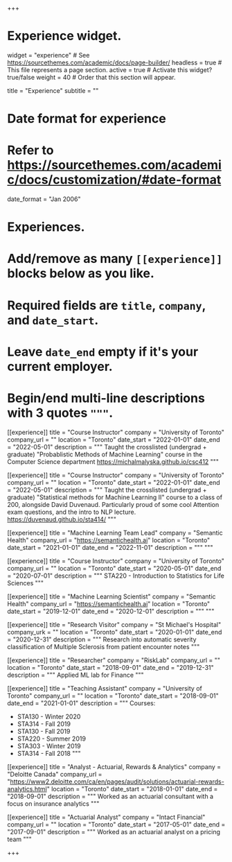 +++
# Experience widget.
widget = "experience"  # See https://sourcethemes.com/academic/docs/page-builder/
headless = true  # This file represents a page section.
active = true  # Activate this widget? true/false
weight = 40  # Order that this section will appear.

title = "Experience"
subtitle = ""

# Date format for experience
#   Refer to https://sourcethemes.com/academic/docs/customization/#date-format
date_format = "Jan 2006"

# Experiences.
#   Add/remove as many `[[experience]]` blocks below as you like.
#   Required fields are `title`, `company`, and `date_start`.
#   Leave `date_end` empty if it's your current employer.
#   Begin/end multi-line descriptions with 3 quotes `"""`.

[[experience]]
  title = "Course Instructor"
  company = "University of Toronto"
  company_url = ""
  location = "Toronto"
  date_start = "2022-01-01"
  date_end = "2022-05-01"
  description = """
  Taught the crosslisted (undergrad + graduate) "Probablistic Methods of Machine Learning" course in the Computer Science department
  https://michalmalyska.github.io/csc412
  """

[[experience]]
  title = "Course Instructor"
  company = "University of Toronto"
  company_url = ""
  location = "Toronto"
  date_start = "2022-01-01"
  date_end = "2022-05-01"
  description = """
  Taught the crosslisted (undergrad + graduate) "Statistical methods for Machine Learning II" course to a class of 200, alongside David Duvenaud. 
  Particularly proud of some cool Attention exam questions, and the intro to NLP lecture.
  https://duvenaud.github.io/sta414/
  """

[[experience]]
  title = "Machine Learning Team Lead"
  company = "Semantic Health"
  company_url = "https://semantichealth.ai"
  location = "Toronto"
  date_start = "2021-01-01"
  date_end = "2022-11-01"
  description = """
  """

[[experience]]
  title = "Course Instructor"
  company = "University of Toronto"
  company_url = ""
  location = "Toronto"
  date_start = "2020-05-01"
  date_end = "2020-07-01"
  description = """
  STA220 - Introduction to Statistics for Life Sciences
  """

[[experience]]
  title = "Machine Learning Scientist"
  company = "Semantic Health"
  company_url = "https://semantichealth.ai"
  location = "Toronto"
  date_start = "2019-12-01"
  date_end = "2020-12-01"
  description = """
  """

[[experience]]
  title = "Research Visitor"
  company = "St Michael's Hospital"
  company_urk = ""
  location = "Toronto"
  date_start = "2020-01-01"
  date_end = "2020-12-31"
  description = """
  Research into automatic severity classification of Multiple Sclerosis from patient encounter notes
  """

[[experience]]
  title = "Researcher"
  company = "RiskLab"
  company_url = ""
  location = "Toronto"
  date_start = "2018-09-01"
  date_end = "2019-12-31"
  description = """
  Applied ML lab for Finance
  """

[[experience]]
  title = "Teaching Assistant"
  company = "University of Toronto"
  company_url = ""
  location = "Toronto"
  date_start = "2018-09-01"
  date_end = "2021-01-01"
  description = """
  Courses:

  * STA130 - Winter 2020
  * STA314 - Fall 2019
  * STA130 - Fall 2019
  * STA220 - Summer 2019
  * STA303 - Winter 2019
  * STA314 - Fall 2018
  """

[[experience]]
  title = "Analyst - Actuarial, Rewards & Analytics"
  company = "Deloitte Canada"
  company_url = "https://www2.deloitte.com/ca/en/pages/audit/solutions/actuarial-rewards-analytics.html"
  location = "Toronto"
  date_start = "2018-01-01"
  date_end = "2018-09-01"
  description = """
  Worked as an actuarial consultant with a focus on insurance analytics
  """

[[experience]]
  title = "Actuarial Analyst"
  company = "Intact Financial"
  company_url = ""
  location = "Toronto"
  date_start = "2017-05-01"
  date_end = "2017-09-01"
  description = """
  Worked as an actuarial analyst on a pricing team
  """


+++
